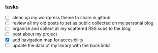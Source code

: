 ### tasks
- [ ] clean up my wordpress theme to share in github
- [ ] review all my old posts to set as public collected on my personal blog
- [ ] organize and collect all my scattered RSS subs to the blog
- [ ] post about my project
- [x] add navigation map for accesibility
- [ ] update the data of my library with the book links
